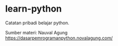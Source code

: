 # learn-python
Catatan pribadi belajar python.

Sumber materi: Nauval Agung
https://dasarpemrogramanpython.novalagung.com/